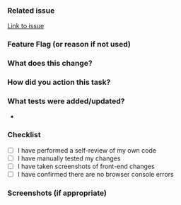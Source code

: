### Related issue
[Link to issue](https://bazaruto.atlassian.net/browse/BAP-XXXX)

### Feature Flag (or reason if not used)
<!-- Add in the Feature Flag or an explanation why if one has not been used -->

### What does this change?
<!-- In summary, what does this change for the user? Otherwise, what does this change technically? -->

### How did you action this task?
<!-- List the steps you took in summary.
Keep this summary short and to the point; make sure it's a useful guide to your reviewer. Eg. below:

1. Added new controller
2. Migration - add new field my_field for User model
3. Updated user edit admin page
-->

### What tests were added/updated?
<!--  This includes automated or acceptance tests. -->

-

### Checklist
- [ ] I have performed a self-review of my own code
- [ ] I have manually tested my changes
- [ ] I have taken screenshots of front-end changes
- [ ] I have confirmed there are no browser console errors

### Screenshots (if appropriate)
